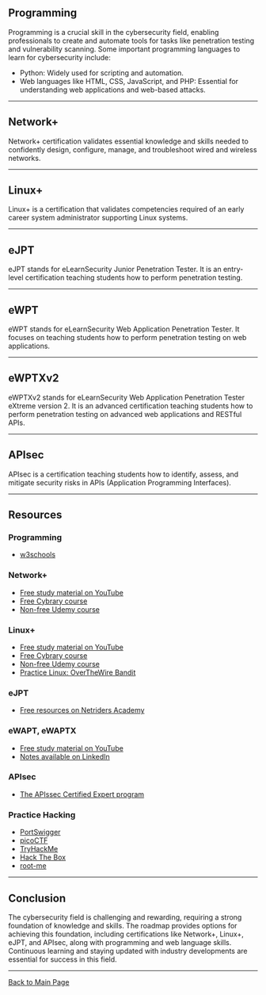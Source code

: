 ## Programming

Programming is a crucial skill in the cybersecurity field, enabling professionals to create and automate tools for tasks like penetration testing and vulnerability scanning. Some important programming languages to learn for cybersecurity include:
- Python: Widely used for scripting and automation.
- Web languages like HTML, CSS, JavaScript, and PHP: Essential for understanding web applications and web-based attacks.

---

## Network+

Network+ certification validates essential knowledge and skills needed to confidently design, configure, manage, and troubleshoot wired and wireless networks.

---

## Linux+

Linux+ is a certification that validates competencies required of an early career system administrator supporting Linux systems.

---

## eJPT

eJPT stands for eLearnSecurity Junior Penetration Tester. It is an entry-level certification teaching students how to perform penetration testing.

---

## eWPT

eWPT stands for eLearnSecurity Web Application Penetration Tester. It focuses on teaching students how to perform penetration testing on web applications.

---

## eWPTXv2

eWPTXv2 stands for eLearnSecurity Web Application Penetration Tester eXtreme version 2. It is an advanced certification teaching students how to perform penetration testing on advanced web applications and RESTful APIs.

---

## APIsec

APIsec is a certification teaching students how to identify, assess, and mitigate security risks in APIs (Application Programming Interfaces).

---

## Resources

### Programming
- [w3schools](https://www.w3schools.com/)

### Network+
- [Free study material on YouTube](https://www.youtube.com/playlist?list=PLG49S3nxzAnlCJiCrOYuRYb6cne864a7G)
- [Free Cybrary course](https://app.cybrary.it/browse/course/comptia-network-plus)
- [Non-free Udemy course](https://www.udemy.com/course/comptia-network-cert-n10-007-the-total-course)

### Linux+
- [Free study material on YouTube](https://www.youtube.com/playlist?list=PLAZ__zcDB1IaNaVNOckNpgEpjghSHr8Gg)
- [Free Cybrary course](https://app.cybrary.it/browse/course/comptia-linux-plus)
- [Non-free Udemy course](https://www.udemy.com/course/complete-linux-training-course-to-get-your-dream-it-job/)
- [Practice Linux: OverTheWire Bandit](https://overthewire.org/wargames/bandit/)

### eJPT
- [Free resources on Netriders Academy](https://netriders.academy/courses/penetration-testing-student/)

### eWAPT, eWAPTX
- [Free study material on YouTube](https://www.youtube.com/watch?v=j05Epr7N4f8&list=PLTSGZiCtCBfMMLkmaN7tGEhbc0QbOEtEA)
- [Notes available on LinkedIn](https://www.linkedin.com/posts/joas-antonio-dos-santos_elearnsecurity-junior-penetration-testing-activity-7026519525810483200-1vhr?utm_source=share&utm_medium=member_desktop)

### APIsec
- [The APIssec Certified Expert program](https://university.apisec.ai/apisec-certified-expert)

### Practice Hacking
- [PortSwigger](https://portswigger.net/)
- [picoCTF](https://picoctf.org/)
- [TryHackMe](https://tryhackme.com/)
- [Hack The Box](https://www.hackthebox.com/)
- [root-me](https://www.root-me.org/)

---

## Conclusion

The cybersecurity field is challenging and rewarding, requiring a strong foundation of knowledge and skills. The roadmap provides options for achieving this foundation, including certifications like Network+, Linux+, eJPT, and APIsec, along with programming and web language skills. Continuous learning and staying updated with industry developments are essential for success in this field.

---

[Back to Main Page](/)
